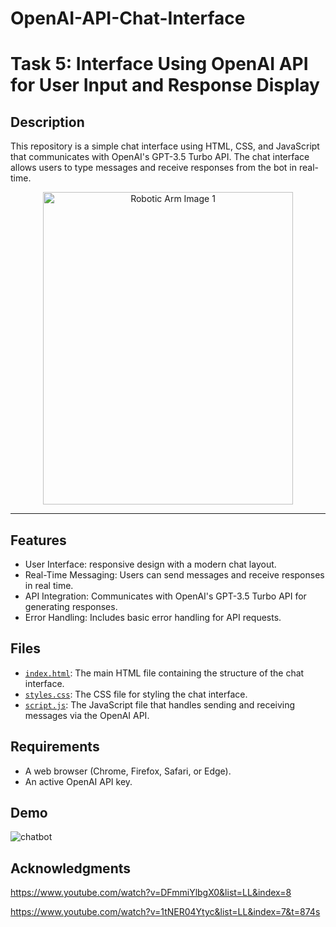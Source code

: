 # OpenAI-API-Chat-Interface

# Task 5: Interface Using OpenAI API for User Input and Response Display

## Description
This repository is a simple chat interface using HTML, CSS, and JavaScript that communicates with OpenAI's GPT-3.5 Turbo API. The chat interface allows users to type messages and receive responses from the bot in real-time. 

<p align="center">
  <img src="https://github.com/user-attachments/assets/0136fe71-9429-45a6-9c8c-5d61aa0a317e" alt="Robotic Arm Image 1" width="400" height="500">
</p>

---

## Features
* User Interface: responsive design with a modern chat layout.
* Real-Time Messaging: Users can send messages and receive responses in real time.
* API Integration: Communicates with OpenAI's GPT-3.5 Turbo API for generating responses.
* Error Handling: Includes basic error handling for API requests.


## Files
* [`index.html`](): The main HTML file containing the structure of the chat interface.
* [`styles.css`](): The CSS file for styling the chat interface.
* [`script.js`](): The JavaScript file that handles sending and receiving messages via the OpenAI API.


## Requirements
* A web browser (Chrome, Firefox, Safari, or Edge).
* An active OpenAI API key.

## Demo 

![chatbot](https://github.com/user-attachments/assets/6466b18d-af7c-4271-8f04-417aa6cd63f7)


## Acknowledgments
https://www.youtube.com/watch?v=DFmmiYlbgX0&list=LL&index=8

https://www.youtube.com/watch?v=1tNER04Ytyc&list=LL&index=7&t=874s

